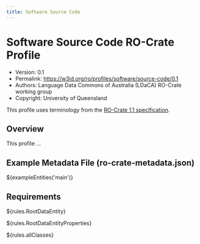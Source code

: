 ```yaml
---
title: Software Source Code
---
```



# Software Source Code RO-Crate Profile

* Version: 0.1
* Permalink: <https://w3id.org/ro/profiles/software/source-code/0.1>
* Authors: Language Data Commons of Australia (LDaCA) RO-Crate working group
* Copyright: University of Queensland

This profile uses terminology from the [RO-Crate 1.1 specification](https://w3id.org/ro/crate/1.1).


## Overview

This profile ...


## Example Metadata File (ro-crate-metadata.json) 

${exampleEntities('main')}






## Requirements 


${rules.RootDataEntity}

${rules.RootDataEntityProperties}




${rules.allClasses}


